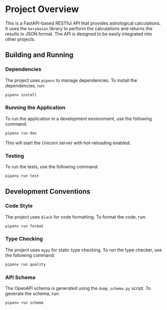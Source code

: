 # Project Overview

This is a FastAPI-based RESTful API that provides astrological calculations. It uses the `kerykeion` library to perform the calculations and returns the results in JSON format. The API is designed to be easily integrated into other projects.

## Building and Running

### Dependencies

The project uses `pipenv` to manage dependencies. To install the dependencies, run:

```bash
pipenv install
```

### Running the Application

To run the application in a development environment, use the following command:

```bash
pipenv run dev
```

This will start the Uvicorn server with hot-reloading enabled.

### Testing

To run the tests, use the following command:

```bash
pipenv run test
```

## Development Conventions

### Code Style

The project uses `black` for code formatting. To format the code, run:

```bash
pipenv run format
```

### Type Checking

The project uses `mypy` for static type checking. To run the type checker, use the following command:

```bash
pipenv run quality
```

### API Schema

The OpenAPI schema is generated using the `dump_schema.py` script. To generate the schema, run:

```bash
pipenv run schema
```
